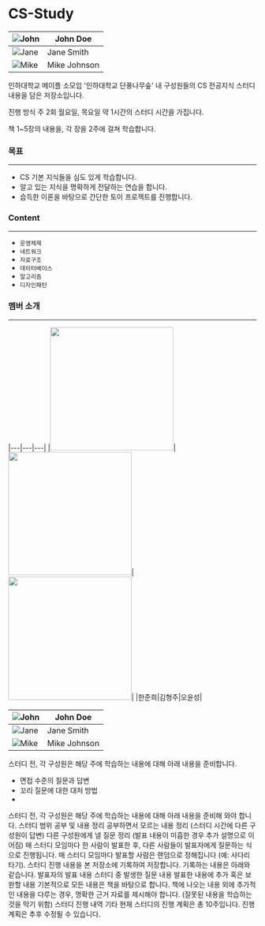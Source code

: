 # CS-Study

| ![John](https://example.com/john.jpg) | John Doe |
| --- | --- |
| ![Jane](https://example.com/jane.jpg) | Jane Smith |
| ![Mike](https://example.com/mike.jpg) | Mike Johnson |

인하대학교 메이플 소모임 '인하대학교 단풍나무숲' 내 구성원들의 CS 전공지식 스터디 내용을 담은 저장소입니다.

진행 방식
주 2회 월요일, 목요일 약 1시간의 스터디 시간을 가집니다.

책 1~5장의 내용을, 각 장을 2주에 걸쳐 학습합니다.

### 목표 
---
- CS 기본 지식들을 심도 있게 학습합니다.
- 알고 있는 지식을 명확하게 전달하는 연습을 합니다.
- 습득한 이론을 바탕으로 간단한 토이 프로젝트를 진행합니다.  

### Content 
--- 
- `운영체제`
- `네트워크`
- `자료구조`
- `데이터베이스`
- `알고리즘`
- `디자인패턴`


### 멤버 소개
---
|---|---|---|
|<img src="https://github.com/Inha-CS-Study/CS-Study/assets/42116216/fa71d472-e804-4498-8b0c-b8b9a1904740" width="250" height="250"/>|<img src="https://github.com/Inha-CS-Study/CS-Study/assets/42116216/fa71d472-e804-4498-8b0c-b8b9a1904740" width="250" height="250"/>|<img src="https://github.com/Inha-CS-Study/CS-Study/assets/42116216/fa71d472-e804-4498-8b0c-b8b9a1904740" width="250" height="250"/>|
|한준희|김형주|오윤성|

| ![John](https://example.com/john.jpg) | John Doe |
| --- | --- |
| ![Jane](https://example.com/jane.jpg) | Jane Smith |
| ![Mike](https://example.com/mike.jpg) | Mike Johnson |


스터디 전, 각 구성원은 해당 주에 학습하는 내용에 대해 아래 내용을 준비합니다. 
- 면접 수준의 질문과 답변
- 꼬리 질문에 대한 대처 방법
- 
   

스터디 전, 각 구성원은 해당 주에 학습하는 내용에 대해 아래 내용을 준비해 와야 합니다.
스터디 범위 공부 및 내용 정리
공부하면서 모르는 내용 정리 (스터디 시간에 다른 구성원이 답변)
다른 구성원에게 낼 질문 정리 (발표 내용이 미흡한 경우 추가 설명으로 이어짐)
매 스터디 모임마다 한 사람이 발표한 후, 다른 사람들이 발표자에게 질문하는 식으로 진행됩니다.
매 스터디 모임마다 발표할 사람은 랜덤으로 정해집니다 (예: 사다리 타기).
스터디 진행 내용을 본 저장소에 기록하여 저장합니다. 기록하는 내용은 아래와 같습니다.
발표자의 발표 내용
스터디 중 발생한 질문 내용
발표한 내용에 추가 혹은 보완할 내용
기본적으로 모든 내용은 책을 바탕으로 합니다. 책에 나오는 내용 외에 추가적인 내용을 다루는 경우, 명확한 근거 자료를 제시해야 합니다. (잘못된 내용을 학습하는 것을 막기 위함)
스터디 진행 내역
기타
현재 스터디의 진행 계획은 총 10주입니다. 진행 계획은 추후 수정될 수 있습니다.
